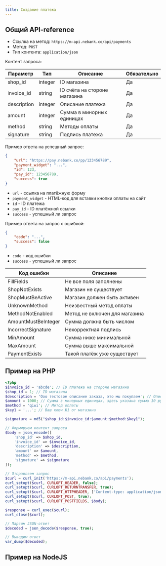 ```yaml
---
title: Создание платежа
---
```


## Общий API-reference

- Ссылка на метод: `https://m-api.nebank.co/api/payments`
- Метод: `POST`
- Тип контента: `application/json`

Контент запроса:

| Параметр         | Тип         | Описание                     | Обязательно |
|------------------|-------------|------------------------------|-------------|
| shop_id          | integer     | ID магазина                  | Да          |
| invoice_id       | string      | ID счёта на стороне магазина | Да          |
| description      | integer     | Описание платежа             | Да          |
| amount           | integer     | Сумма в минорных единицах    | Да          |
| method           | string      | Методы оплаты                | Да          |
| signature        | string      | Подпись платежа              | Да          |

Пример ответа на успешный запрос:

```json
{
    "url": "https://pay.nebank.co/pp/123456789",
    "payment_widget": "...",
    "id": 123,
    "pay_id": 123456789,
    "success": true
}
```

- `url` - ссылка на платёжную форму
- `payment_widget` - HTML-код для вставки кнопки оплаты на сайт
- `id` - ID платежа
- `pay_id` - ID платёжной ссылки
- `success` - успешный ли запрос

Пример ответа на запрос с ошибкой:

```json
{
    "code": "...",
    "success": false
}
```

- `code` - код ошибки
- `success` - успешный ли запрос

| Код ошибки          | Описание                      |
|---------------------|-------------------------------|
| FillFields          | Не все поля заполнены         |
| ShopNotExists       | Магазин не существует         |
| ShopMustBeActive    | Магазин должен быть активен   |
| UnknownMethod       | Неизвестный метод оплаты      |
| MethodNotEnabled    | Метод не включен для магазина |
| AmountMustBeInteger | Сумма должна быть числом      |
| IncorrectSignature  | Некорректная подпись          |
| MinAmount           | Сумма ниже минимальной        |
| MaxAmount           | Сумма выше максимальной       |
| PaymentExists       | Такой платёж уже существует   |

## Пример на PHP

```php
<?php
$invoice_id = 'abcde'; // ID платежа на стороне магазина
$shop_id = 1; // ID магазина
$description = 'Ооо тестовое описание заказа, это мы покупаем'; // Описание заказа
$amount = 1000; // Сумма в минорных единицах, здесь указана сумма 10 рублей
$method = 'qiwi'; // Метод оплаты
$key1 = '...'; // Ваш ключ №1 от магазина

$signature = md5("$shop_id:$invoice_id:$amount:$method:$key1");

// Формируем контент запроса
$body = json_encode([
    'shop_id' => $shop_id,
    'invoice_id' => $invoice_id,
    'description' => $description,
    'amount' => $amount,
    'method' => $method,
    'signature' => $signature
]);

// Отправляем запрос
$curl = curl_init('https://m-api.nebank.co/api/payments');
curl_setopt($curl, CURLOPT_HEADER, false);
curl_setopt($curl, CURLOPT_RETURNTRANSFER, true);
curl_setopt($curl, CURLOPT_HTTPHEADER, ['Content-type: application/json']);
curl_setopt($curl, CURLOPT_POST, true);
curl_setopt($curl, CURLOPT_POSTFIELDS, $body);

$response = curl_exec($curl);
curl_close($curl);

// Парсим JSON-ответ
$decoded = json_decode($response, true);

// Выводим ответ
var_dump($decoded);
```

## Пример на NodeJS